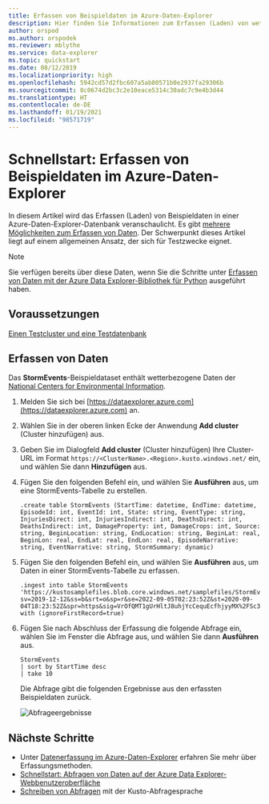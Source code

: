 ```yaml
---
title: Erfassen von Beispieldaten im Azure-Daten-Explorer
description: Hier finden Sie Informationen zum Erfassen (Laden) von wetterbezogenen Beispieldaten im Azure-Daten-Explorer.
author: orspod
ms.author: orspodek
ms.reviewer: mblythe
ms.service: data-explorer
ms.topic: quickstart
ms.date: 08/12/2019
ms.localizationpriority: high
ms.openlocfilehash: 5942cd57d2fbc607a5ab80571b0e2937fa29306b
ms.sourcegitcommit: 8c0674d2bc3c2e10eace5314c30adc7c9e4b3d44
ms.translationtype: HT
ms.contentlocale: de-DE
ms.lasthandoff: 01/19/2021
ms.locfileid: "98571719"
---
```

# <a name="quickstart-ingest-sample-data-into-azure-data-explorer"></a>Schnellstart: Erfassen von Beispieldaten im Azure-Daten-Explorer

In diesem Artikel wird das Erfassen (Laden) von Beispieldaten in einer Azure-Daten-Explorer-Datenbank veranschaulicht. Es gibt [mehrere Möglichkeiten zum Erfassen von Daten](ingest-data-overview.md). Der Schwerpunkt dieses Artikel liegt auf einem allgemeinen Ansatz, der sich für Testzwecke eignet.

> [!NOTE]
> Sie verfügen bereits über diese Daten, wenn Sie die Schritte unter [Erfassen von Daten mit der Azure Data Explorer-Bibliothek für Python](python-ingest-data.md) ausgeführt haben.

## <a name="prerequisites"></a>Voraussetzungen

[Einen Testcluster und eine Testdatenbank](create-cluster-database-portal.md)

## <a name="ingest-data"></a>Erfassen von Daten

Das **StormEvents**-Beispieldataset enthält wetterbezogene Daten der [National Centers for Environmental Information](https://www.ncdc.noaa.gov/stormevents/).

1. Melden Sie sich bei [https://dataexplorer.azure.com](https://dataexplorer.azure.com) an.

1. Wählen Sie in der oberen linken Ecke der Anwendung **Add cluster** (Cluster hinzufügen) aus.

1. Geben Sie im Dialogfeld **Add cluster** (Cluster hinzufügen) Ihre Cluster-URL im Format `https://<ClusterName>.<Region>.kusto.windows.net/` ein, und wählen Sie dann **Hinzufügen** aus.

1. Fügen Sie den folgenden Befehl ein, und wählen Sie **Ausführen** aus, um eine StormEvents-Tabelle zu erstellen.

    ```Kusto
    .create table StormEvents (StartTime: datetime, EndTime: datetime, EpisodeId: int, EventId: int, State: string, EventType: string, InjuriesDirect: int, InjuriesIndirect: int, DeathsDirect: int, DeathsIndirect: int, DamageProperty: int, DamageCrops: int, Source: string, BeginLocation: string, EndLocation: string, BeginLat: real, BeginLon: real, EndLat: real, EndLon: real, EpisodeNarrative: string, EventNarrative: string, StormSummary: dynamic)
    ```
1. Fügen Sie den folgenden Befehl ein, und wählen Sie **Ausführen** aus, um Daten in einer StormEvents-Tabelle zu erfassen.

    ```Kusto
    .ingest into table StormEvents 'https://kustosamplefiles.blob.core.windows.net/samplefiles/StormEvents.csv?sv=2019-12-12&ss=b&srt=o&sp=r&se=2022-09-05T02:23:52Z&st=2020-09-04T18:23:52Z&spr=https&sig=VrOfQMT1gUrHltJ8uhjYcCequEcfhjyyMX%2FSc3xsCy4%3D' with (ignoreFirstRecord=true)
    ```

1. Fügen Sie nach Abschluss der Erfassung die folgende Abfrage ein, wählen Sie im Fenster die Abfrage aus, und wählen Sie dann **Ausführen** aus.

    ```Kusto
    StormEvents
    | sort by StartTime desc
    | take 10
    ```
    Die Abfrage gibt die folgenden Ergebnisse aus den erfassten Beispieldaten zurück.

    ![Abfrageergebnisse](media/ingest-sample-data/query-results.png)

## <a name="next-steps"></a>Nächste Schritte

* Unter [Datenerfassung im Azure-Daten-Explorer](ingest-data-overview.md) erfahren Sie mehr über Erfassungsmethoden.
* [Schnellstart: Abfragen von Daten auf der Azure Data Explorer-Webbenutzeroberfläche](web-query-data.md)
* [Schreiben von Abfragen](write-queries.md) mit der Kusto-Abfragesprache
